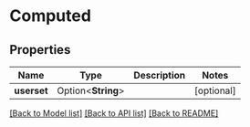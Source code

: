 # Computed

## Properties

Name | Type | Description | Notes
------------ | ------------- | ------------- | -------------
**userset** | Option<**String**> |  | [optional]

[[Back to Model list]](../README.md#documentation-for-models) [[Back to API list]](../README.md#documentation-for-api-endpoints) [[Back to README]](../README.md)


